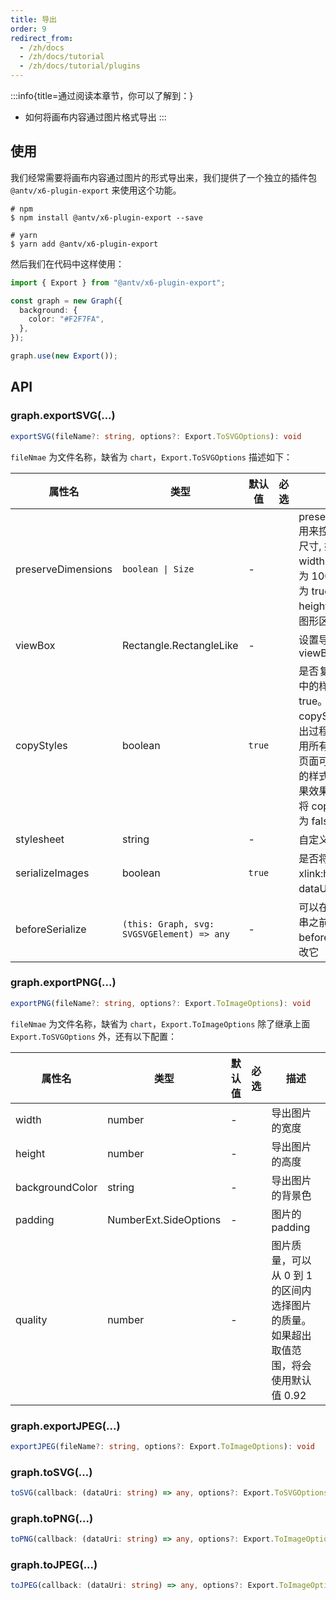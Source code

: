 ```yaml
---
title: 导出
order: 9
redirect_from:
  - /zh/docs
  - /zh/docs/tutorial
  - /zh/docs/tutorial/plugins
---
```


:::info{title=通过阅读本章节，你可以了解到：}

- 如何将画布内容通过图片格式导出
  :::

## 使用

我们经常需要将画布内容通过图片的形式导出来，我们提供了一个独立的插件包 `@antv/x6-plugin-export` 来使用这个功能。

```shell
# npm
$ npm install @antv/x6-plugin-export --save

# yarn
$ yarn add @antv/x6-plugin-export
```

然后我们在代码中这样使用：

```ts
import { Export } from "@antv/x6-plugin-export";

const graph = new Graph({
  background: {
    color: "#F2F7FA",
  },
});

graph.use(new Export());
```

## API

### graph.exportSVG(...)

```ts
exportSVG(fileName?: string, options?: Export.ToSVGOptions): void
```

`fileNmae` 为文件名称，缺省为 `chart`，`Export.ToSVGOptions` 描述如下：

| 属性名             | 类型                                       | 默认值 | 必选 | 描述                                                                                                                                                                            |
|--------------------|--------------------------------------------|--------|------|-------------------------------------------------------------------------------------------------------------------------------------------------------------------------------|
| preserveDimensions | `boolean \| Size`                          | -      |      | preserveDimensions 用来控制导出 svg 的尺寸, 如果不设置，width 和 height 默认为 100%；如果设置为 true, width 和 height 会自动计算为图形区域的实际大小                              |
| viewBox            | Rectangle.RectangleLike                    | -      |      | 设置导出 svg 的 viewBox                                                                                                                                                         |
| copyStyles         | boolean                                    | `true` |      | 是否复制外部样式表中的样式，默认是 true。开启 copyStyles 后，在导出过程中因为需要禁用所有样式表，所以页面可能会出现短暂的样式丢失现象。如果效果特别差，可以将 copyStyles 设置为 false |
| stylesheet         | string                                     | -      |      | 自定义样式表                                                                                                                                                                    |
| serializeImages    | boolean                                    | `true` |      | 是否将 image 元素的 xlink:href 链接转化为 dataUri 格式                                                                                                                          |
| beforeSerialize    | `(this: Graph, svg: SVGSVGElement) => any` | -      |      | 可以在导出 svg 字符串之前调用 beforeSerialize 来修改它                                                                                                                          |

### graph.exportPNG(...)

```ts
exportPNG(fileName?: string, options?: Export.ToImageOptions): void
```

`fileNmae` 为文件名称，缺省为 `chart`，`Export.ToImageOptions` 除了继承上面 `Export.ToSVGOptions` 外，还有以下配置：

| 属性名          | 类型                  | 默认值 | 必选 | 描述                                                                               |
|-----------------|-----------------------|--------|------|----------------------------------------------------------------------------------|
| width           | number                | -      |      | 导出图片的宽度                                                                     |
| height          | number                | -      |      | 导出图片的高度                                                                     |
| backgroundColor | string                | -      |      | 导出图片的背景色                                                                   |
| padding         | NumberExt.SideOptions | -      |      | 图片的 padding                                                                     |
| quality         | number                | -      |      | 图片质量，可以从 0 到 1 的区间内选择图片的质量。如果超出取值范围，将会使用默认值 0.92 |

### graph.exportJPEG(...)

```ts
exportJPEG(fileName?: string, options?: Export.ToImageOptions): void
```

### graph.toSVG(...)

```ts
toSVG(callback: (dataUri: string) => any, options?: Export.ToSVGOptions): void
```

### graph.toPNG(...)

```ts
toPNG(callback: (dataUri: string) => any, options?: Export.ToImageOptions): void
```

### graph.toJPEG(...)

```ts
toJPEG(callback: (dataUri: string) => any, options?: Export.ToImageOptions): void
```
